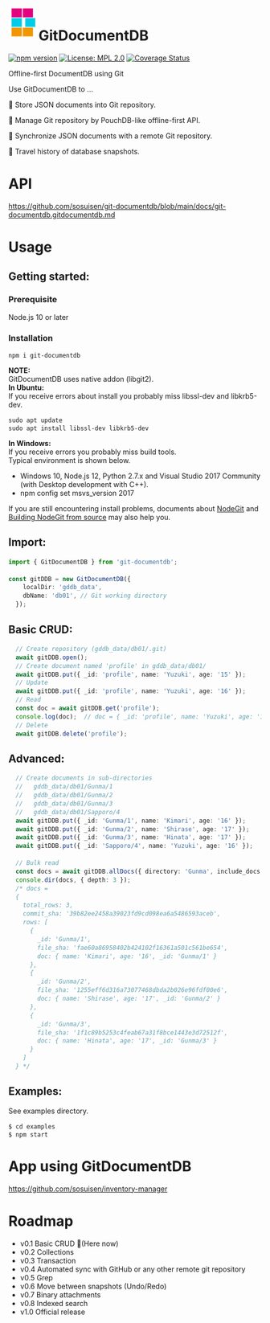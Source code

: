 <img alt="GitDocumentDB" src="https://github.com/sosuisen/git-documentdb/blob/main/assets/git-documentdb_icon-128x128.png" width=60 height=60 align="left"> 

# GitDocumentDB
 [![npm version](https://badge.fury.io/js/git-documentdb.svg)](https://badge.fury.io/js/git-documentdb)
 [![License: MPL 2.0](https://img.shields.io/badge/License-MPL%202.0-brightgreen.svg)](LICENSE)
 [![Coverage Status](https://coveralls.io/repos/github/sosuisen/git-documentdb/badge.svg?branch=main)](https://coveralls.io/github/sosuisen/git-documentdb?branch=main)

Offline-first DocumentDB using Git

Use GitDocumentDB to ...

:green_book: Store JSON documents into Git repository. 

:art: Manage Git repository by PouchDB-like offline-first API. 

:rocket: Synchronize JSON documents with a remote Git repository.

:dromedary_camel: Travel history of database snapshots.


# API

https://github.com/sosuisen/git-documentdb/blob/main/docs/git-documentdb.gitdocumentdb.md

# Usage
## Getting started:
### **Prerequisite**
Node.js 10 or later
### **Installation**
```
npm i git-documentdb
```
**NOTE:**<br>
GitDocumentDB uses native addon (libgit2).<br>
**In Ubuntu:**<br>
If you receive errors about install you probably miss libssl-dev and libkrb5-dev.<br>
```
sudo apt update
sudo apt install libssl-dev libkrb5-dev
```
**In Windows:**<br>
If you receive errors you probably miss build tools.<br>
Typical environment is shown below.
- Windows 10, Node.js 12, Python 2.7.x and Visual Studio 2017 Community (with Desktop development with C++).
- npm config set msvs_version 2017

If you are still encountering install problems, documents about [NodeGit](https://github.com/nodegit/nodegit#getting-started) and [Building NodeGit from source](https://www.nodegit.org/guides/install/from-source/) may also help you.

## Import:
```typescript
import { GitDocumentDB } from 'git-documentdb';

const gitDDB = new GitDocumentDB({
    localDir: 'gddb_data',
    dbName: 'db01', // Git working directory
  });
```

## Basic CRUD:
```typescript
  // Create repository (gddb_data/db01/.git)
  await gitDDB.open();
  // Create document named 'profile' in gddb_data/db01/
  await gitDDB.put({ _id: 'profile', name: 'Yuzuki', age: '15' });
  // Update
  await gitDDB.put({ _id: 'profile', name: 'Yuzuki', age: '16' });
  // Read
  const doc = await gitDDB.get('profile');
  console.log(doc);  // doc = { _id: 'profile', name: 'Yuzuki', age: '16' }
  // Delete
  await gitDDB.delete('profile');
```

## Advanced:
```typescript
  // Create documents in sub-directories
  //   gddb_data/db01/Gunma/1 
  //   gddb_data/db01/Gunma/2
  //   gddb_data/db01/Gunma/3
  //   gddb_data/db01/Sapporo/4
  await gitDDB.put({ _id: 'Gunma/1', name: 'Kimari', age: '16' });
  await gitDDB.put({ _id: 'Gunma/2', name: 'Shirase', age: '17' });
  await gitDDB.put({ _id: 'Gunma/3', name: 'Hinata', age: '17' });
  await gitDDB.put({ _id: 'Sapporo/4', name: 'Yuzuki', age: '16' });
  
  // Bulk read
  const docs = await gitDDB.allDocs({ directory: 'Gunma', include_docs: true });
  console.dir(docs, { depth: 3 });
  /* docs = 
  {
    total_rows: 3,
    commit_sha: '39b82ee2458a39023fd9cd098ea6a5486593aceb',
    rows: [
      {
        _id: 'Gunma/1',
        file_sha: 'fae60a86958402b424102f16361a501c561be654',
        doc: { name: 'Kimari', age: '16', _id: 'Gunma/1' }
      },
      {
        _id: 'Gunma/2',
        file_sha: '1255eff6d316a73077468dbda2b026e96fdf00e6',
        doc: { name: 'Shirase', age: '17', _id: 'Gunma/2' }
      },
      {
        _id: 'Gunma/3',
        file_sha: '1f1c89b5253c4feab67a31f8bce1443e3d72512f',
        doc: { name: 'Hinata', age: '17', _id: 'Gunma/3' }
      }
    ]
  } */
```
## Examples:
See examples directory.
```
$ cd examples
$ npm start
```

# App using GitDocumentDB

https://github.com/sosuisen/inventory-manager

# Roadmap

- v0.1 Basic CRUD :feet:(Here now)
- v0.2 Collections
- v0.3 Transaction
- v0.4 Automated sync with GitHub or any other remote git repository
- v0.5 Grep
- v0.6 Move between snapshots (Undo/Redo)
- v0.7 Binary attachments
- v0.8 Indexed search
- v1.0 Official release